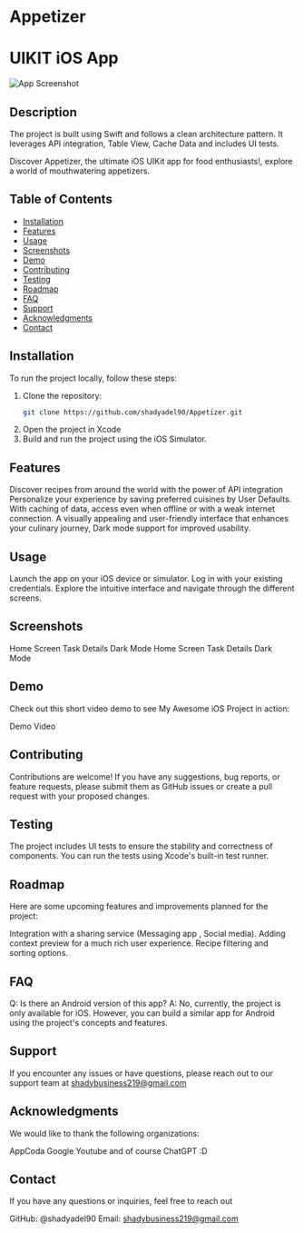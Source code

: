 # Appetizer
# UIKIT iOS App

![App Screenshot](screenshots/app_screenshot.png)

## Description

The project is built using Swift and follows a clean architecture pattern. It leverages API integration, Table View, Cache Data and includes UI tests.

Discover Appetizer, the ultimate iOS UIKit app for food enthusiasts!, explore a world of mouthwatering appetizers.

## Table of Contents

- [Installation](#installation)
- [Features](#features)
- [Usage](#usage)
- [Screenshots](#screenshots)
- [Demo](#demo)
- [Contributing](#contributing)
- [Testing](#testing)
- [Roadmap](#roadmap)
- [FAQ](#faq)
- [Support](#support)
- [Acknowledgments](#acknowledgments)
- [Contact](#contact)
  
## Installation
To run the project locally, follow these steps:

1. Clone the repository:
   ```bash
   git clone https://github.com/shadyadel90/Appetizer.git
   
2. Open the project in Xcode
3. Build and run the project using the iOS Simulator.

## Features

Discover recipes from around the world with the power of API integration
Personalize your experience by saving preferred cuisines by User Defaults.
With caching of data, access even when offline or with a weak internet connection.
A visually appealing and user-friendly interface that enhances your culinary journey,
Dark mode support for improved usability.

## Usage

Launch the app on your iOS device or simulator.
Log in with your existing credentials.
Explore the intuitive interface and navigate through the different screens.


## Screenshots

Home Screen	Task Details	Dark Mode
Home Screen	Task Details	Dark Mode

## Demo

Check out this short video demo to see My Awesome iOS Project in action:

Demo Video

## Contributing

Contributions are welcome! If you have any suggestions, bug reports, or feature requests, please submit them as GitHub issues or create a pull request with your proposed changes.

## Testing

The project includes UI tests to ensure the stability and correctness of components. You can run the tests using Xcode's built-in test runner.

## Roadmap

Here are some upcoming features and improvements planned for the project:

Integration with a sharing service (Messaging app , Social media).
Adding context preview for a much rich user experience.
Recipe filtering and sorting options.


## FAQ

Q: Is there an Android version of this app?
A: No, currently, the project is only available for iOS. However, you can build a similar app for Android using the project's concepts and features.

## Support

If you encounter any issues or have questions, please reach out to our support team at shadybusiness219@gmail.com

## Acknowledgments

We would like to thank the following organizations:

AppCoda
Google
Youtube
and of course ChatGPT :D


## Contact

If you have any questions or inquiries, feel free to reach out

GitHub: @shadyadel90
Email: shadybusiness219@gmail.com
